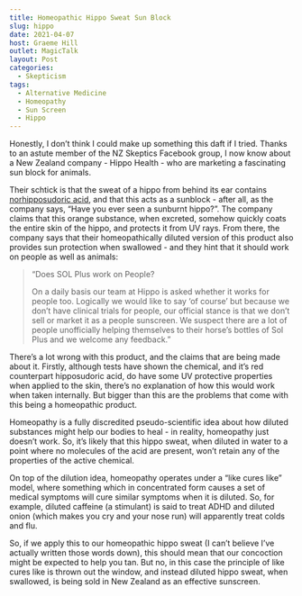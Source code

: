```yaml
---
title: Homeopathic Hippo Sweat Sun Block
slug: hippo
date: 2021-04-07
host: Graeme Hill
outlet: MagicTalk
layout: Post
categories:
  - Skepticism
tags:
  - Alternative Medicine
  - Homeopathy
  - Sun Screen
  - Hippo
---
```


Honestly, I don’t think I could make up something this daft if I tried. Thanks to an astute member of the NZ Skeptics Facebook group, I now know about a New Zealand company - Hippo Health - who are marketing a fascinating sun block for animals.

<!-- more -->

Their schtick is that the sweat of a hippo from behind its ear contains [norhipposudoric acid](https://en.wikipedia.org/wiki/Hipposudoric_acid), and that this acts as a sunblock - after all, as the company says, “Have you ever seen a sunburnt hippo?”. The company claims that this orange substance, when excreted, somehow quickly coats the entire skin of the hippo, and protects it from UV rays. From there, the company says that their homeopathically diluted version of this product also provides sun protection when swallowed - and they hint that it should work on people as well as animals:

> “Does SOL Plus work on People?
>
> On a daily basis our team at Hippo is asked whether it works for people too. Logically we would like to say ‘of course’ but because we don’t have clinical trials for people, our official stance is that we don’t sell or market it as a people sunscreen. We suspect there are a lot of people unofficially helping themselves to their horse’s bottles of Sol Plus and we welcome any feedback.”

There’s a lot wrong with this product, and the claims that are being made about it. Firstly, although tests have shown the chemical, and it’s red counterpart hipposudoric acid, do have some UV protective properties when applied to the skin, there’s no explanation of how this would work when taken internally. But bigger than this are the problems that come with this being a homeopathic product.

Homeopathy is a fully discredited pseudo-scientific idea about how diluted substances might help our bodies to heal - in reality, homeopathy just doesn’t work. So, it’s likely that this hippo sweat, when diluted in water to a point where no molecules of the acid are present, won’t retain any of the properties of the active chemical.

On top of the dilution idea, homeopathy operates under a “like cures like” model, where something which in concentrated form causes a set of medical symptoms will cure similar symptoms when it is diluted. So, for example, diluted caffeine (a stimulant) is said to treat ADHD and diluted onion (which makes you cry and your nose run) will apparently treat colds and flu.

So, if we apply this to our homeopathic hippo sweat (I can’t believe I’ve actually written those words down), this should mean that our concoction might be expected to help you tan. But no, in this case the principle of like cures like is thrown out the window, and instead diluted hippo sweat, when swallowed, is being sold in New Zealand as an effective sunscreen.
